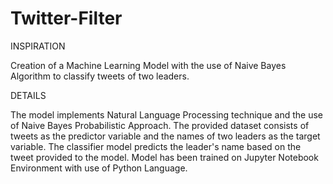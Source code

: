 # Twitter-Filter
INSPIRATION

Creation of a Machine Learning Model with the use of Naive Bayes Algorithm to classify tweets of two leaders.

DETAILS

The model implements Natural Language Processing technique and the use of Naive Bayes Probabilistic Approach. The provided dataset consists of tweets as the predictor variable and the names of two leaders as the target variable. The classifier model predicts the leader's name based on the tweet provided to the model. Model has been trained on Jupyter Notebook Environment with use of Python Language.
